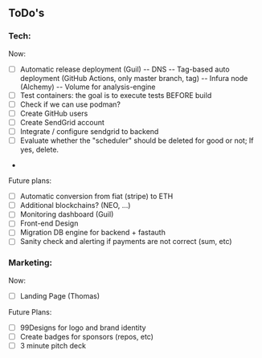 ## ToDo's

### Tech:

Now:
- [ ] Automatic release deployment (Guil)
  -- DNS
  -- Tag-based auto deployment (GitHub Actions, only master branch, tag)
  -- Infura node (Alchemy)
  -- Volume for analysis-engine
- [ ] Test containers: the goal is to execute tests BEFORE build
- [ ] Check if we can use podman?
- [ ] Create GitHub users
- [ ] Create SendGrid account
- [ ] Integrate / configure sendgrid to backend
- [ ] Evaluate whether the "scheduler" should be deleted for good or not; If yes, delete.
-  

Future plans:
- [ ] Automatic conversion from fiat (stripe) to ETH
- [ ] Additional blockchains? (NEO, ...)
- [ ] Monitoring dashboard (Guil)
- [ ] Front-end Design
- [ ] Migration DB engine for backend + fastauth
- [ ] Sanity check and alerting if payments are not correct (sum, etc)

### Marketing:

Now:
- [ ] Landing Page (Thomas)

Future Plans:
- [ ] 99Designs for logo and brand identity
- [ ] Create badges for sponsors (repos, etc)
- [ ] 3 minute pitch deck